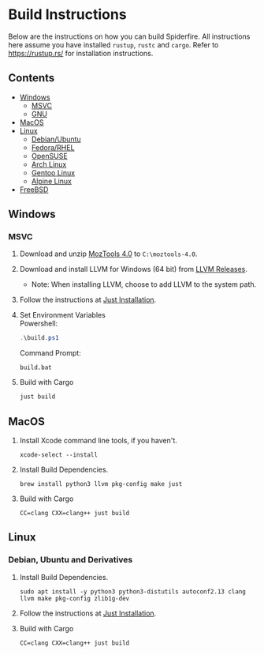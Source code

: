# Build Instructions

Below are the instructions on how you can build Spiderfire.
All instructions here assume you have installed `rustup`, `rustc` and `cargo`.
Refer to https://rustup.rs/ for installation instructions.

## Contents

- [Windows](#windows)
	- [MSVC](#msvc)
	- [GNU](#gnu)
- [MacOS](#macos)
- [Linux](#linux)
	- [Debian/Ubuntu](#debian-ubuntu-and-derivatives)
	- [Fedora/RHEL](#fedora-rhel-and-derivatives)
	- [OpenSUSE](#opensuse-and-derivatives)
	- [Arch Linux](#arch-linux-and-derivatives)
	- [Gentoo Linux](#gentoo-linux-and-derivatives)
	- [Alpine Linux](#alpine-linux)
- [FreeBSD](#freebsd)

## Windows

### MSVC

1. Download and unzip [MozTools 4.0] to `C:\moztools-4.0`.
2. Download and install LLVM for Windows (64 bit) from [LLVM Releases].
	- Note: When installing LLVM, choose to add LLVM to the system path.

3. Follow the instructions at [Just Installation].

4. Set Environment Variables <br/>
   Powershell:
   ```powershell
   .\build.ps1
   ```
   Command Prompt:
   ```batch
   build.bat
   ```

5. Build with Cargo
   ```powershell
   just build
   ```

[MozTools 4.0]: https://github.com/servo/servo-build-deps/releases/download/msvc-deps/moztools-4.0.zip

[LLVM Releases]: https://github.com/llvm/llvm-project/releases/latest

## MacOS

1. Install Xcode command line tools, if you haven't.
   ```shell
   xcode-select --install
   ```

2. Install Build Dependencies.
   ```shell
   brew install python3 llvm pkg-config make just
   ```

3. Build with Cargo
   ```shell
   CC=clang CXX=clang++ just build
   ```

## Linux

### Debian, Ubuntu and Derivatives

1. Install Build Dependencies.
   ```shell
   sudo apt install -y python3 python3-distutils autoconf2.13 clang llvm make pkg-config zlib1g-dev
   ```

2. Follow the instructions at [Just Installation].

3. Build with Cargo
   ```shell
   CC=clang CXX=clang++ just build
   ```

[Just Installation]: https://github.com/casey/just#installation
